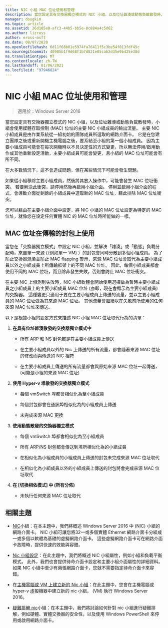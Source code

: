 ```yaml
---
title: NIC 小組 MAC 位址使用和管理
description: 當您設定具有交換器獨立模式的 NIC 小組，以及位址雜湊或動態負載散發時，小組會使用媒體存取控制 (MAC) 位址的主要 NIC 小組成員的輸出流量。 主要 NIC 小組成員是由作業系統從一組初始的團隊成員所選取的網路介面卡。
manager: dougkim
ms.topic: article
ms.assetid: 26d105e0-afc3-44b5-bb5e-0c884a4c5d62
ms.author: lizross
author: eross-msft
ms.date: 08/07/2020
ms.openlocfilehash: 6d11f68b01e5974fa76411f5c3be54f013fdf45c
ms.sourcegitcommit: 40905b1f9d68f1b7d821e05cab2d35e9b425e38d
ms.translationtype: MT
ms.contentlocale: zh-TW
ms.lasthandoff: 01/06/2021
ms.locfileid: "97946824"
---
```

# <a name="nic-teaming-mac-address-use-and-management"></a>NIC 小組 MAC 位址使用和管理

>適用於：Windows Server 2016

當您設定具有交換器獨立模式的 NIC 小組，以及位址雜湊或動態負載散發時，小組會使用媒體存取控制 (MAC) 位址的主要 NIC 小組成員的輸出流量。 主要 NIC 小組成員是由作業系統從一組初始的團隊成員所選取的網路介面卡。  它是在您建立團隊之後或重新開機主機電腦之後，要系結至小組的第一個小組成員。 因為主要小組成員可能會在每次開機時以不具決定性的方式變更，所以無法停用/啟用動作或其他重新設定活動，主要小組成員可能會變更，且小組的 MAC 位址可能會有所不同。

在大多數情況下，這不會造成問題，但在某些情況下可能會發生問題。

如果從小組移除主要小組成員，然後將其放入操作中，可能會發生 MAC 位址衝突。 若要解決此衝突，請停用然後再啟用小組介面。 停用並啟用小組介面的程式，會導致介面從剩餘的小組成員中選取新的 MAC 位址，藉此排除 MAC 位址衝突。

您可以藉由在主要小組介面中設定，將 NIC 小組的 MAC 位址設定為特定的 MAC 位址，就像您在設定任何實體 NIC 的 MAC 位址時所能做的一樣。

## <a name="mac-address-use-on-transmitted-packets"></a>MAC 位址在傳輸的封包上使用
當您在「交換器獨立模式」中設定 NIC 小組，並解決「雜湊」或「動態」負載分配時，來自單一來源 (（例如單一 VM) ）的封包會同時分散到多個小組成員。 為了防止交換器混淆並防止 MAC flapping 警示，來源 MAC 位址會取代為主要小組成員以外之小組成員上所傳輸框架上的不同 MAC 位址。 因此，每個小組成員都會使用不同的 MAC 位址，而且除非發生失敗，否則會防止 MAC 位址衝突。

在主要 NIC 上偵測到失敗時，NIC 小組軟體會開始使用選擇做為暫時主要小組成員之小組成員上的主要小組成員 MAC 位址 (亦即，現在會顯示為主要小組成員) 的交換器。  這種變更只適用于要在主要小組成員上傳送的流量，並以主要小組成員的 MAC 位址做為其來源 MAC 位址。 其他流量會繼續以在失敗前所使用的任何來源 MAC 位址來傳送。

以下是根據小組的設定方式來描述 NIC 小組 MAC 位址取代行為的清單：

1.  **在具有位址雜湊散發的交換器獨立模式中**

    -   所有 ARP 和 NS 封包都是在主要小組成員上傳送

    -   在主要小組成員以外的 Nic 上傳送的所有流量，都會隨著來源 MAC 位址的修改而與傳送的 NIC 相符

    -   在主要小組成員上傳送的所有流量都會與原始來源 MAC 位址一起傳送， (可能是小組的來源 MAC 位址) 

2.  **使用 Hyper-v 埠散發的交換器獨立模式**

    -   每個 vmSwitch 埠都會相似化為至小組成員

    -   每個封包都會在通訊埠相似化為的小組成員上傳送

    -   未完成來源 MAC 更換

3.  **使用動態散發的交換器獨立模式**

    -   每個 vmSwitch 埠都會相似化為至小組成員

    -   所有 ARP/NS 封包都會傳送到埠所相似化為的小組成員

    -   在相似化為小組成員的小組成員上傳送的封包未完成來源 MAC 位址取代

    -   在相似化為小組成員以外的小組成員上傳送的封包將會完成來源 MAC 位址取代

4.  **在 [切換相依模式] 中 (所有分佈)**

    -   未執行任何來源 MAC 位址取代

## <a name="related-topics"></a>相關主題
- [NIC](NIC-Teaming.md)小組：在本主題中，我們將概述 Windows Server 2016 中 (NIC) 小組的網路介面卡。 NIC 小組可讓您將32一或多個實體 Ethernet 網路介面卡分組成一或多個以軟體為基礎的虛擬網路介面卡。 這些虛擬網路介面卡可在網路介面卡故障時，提供快速的效能與容錯。

- [Nic 小組設定](nic-teaming-settings.md)：在此主題中，我們將概述 NIC 小組屬性，例如小組和負載平衡模式。 此外，我們也會提供待命介面卡設定和主要小組介面屬性的詳細資料。 如果 NIC 小組中至少有兩張網路介面卡，您就不需要指定待命介面卡來容錯。

- 在[主機電腦或 VM 上建立新的 Nic 小組](Create-a-New-NIC-Team-on-a-Host-Computer-or-VM.md)：在此主題中，您會在主機電腦或 hyper-v 虛擬機器中建立新的 nic 小組， (VM) 執行 Windows Server 2016。

- [疑難排解 nic](Troubleshooting-NIC-Teaming.md)小組：在本主題中，我們將討論如何針對 nic 小組進行疑難排解，例如硬體、實體交換器的安全性，以及使用 Windows PowerShell 來停用或啟用網路介面卡。



